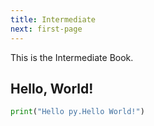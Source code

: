 ```yaml
---
title: Intermediate
next: first-page
---
```


This is the Intermediate Book.

## Hello, World!

```py
print("Hello py.Hello World!")
```
